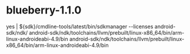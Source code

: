 # blueberry-1.1.0

yes | ${sdk}/cmdline-tools/latest/bin/sdkmanager --licenses
android-sdk/ndk/
android-sdk/ndk/toolchains/llvm/prebuilt/linux-x86_64/bin/arm-linux-androideabi-4.9/bin
android-sdk/ndk/toolchains/llvm/prebuilt/linux-x86_64/bin/arm-linux-androideabi-4.9/bin
